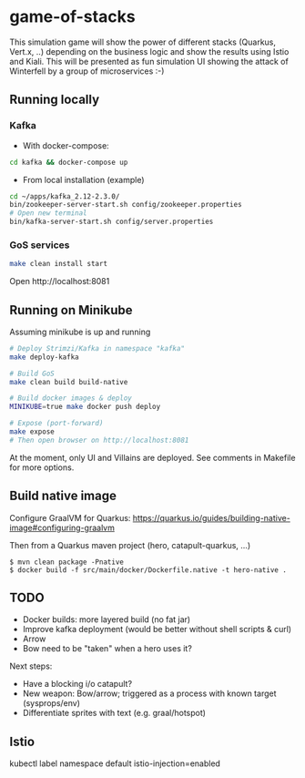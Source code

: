 # game-of-stacks
This simulation game will show the power of different stacks (Quarkus, Vert.x, ..) depending on the business logic and show the results using Istio and Kiali. This will be presented as fun simulation UI showing the attack of Winterfell by a group of microservices :-) 

## Running locally

### Kafka

- With docker-compose:

```bash
cd kafka && docker-compose up
```

- From local installation (example)

```bash
cd ~/apps/kafka_2.12-2.3.0/
bin/zookeeper-server-start.sh config/zookeeper.properties
# Open new terminal
bin/kafka-server-start.sh config/server.properties 
```

### GoS services

```bash
make clean install start
```

Open http://localhost:8081

## Running on Minikube

Assuming minikube is up and running

```bash
# Deploy Strimzi/Kafka in namespace "kafka"
make deploy-kafka

# Build GoS
make clean build build-native

# Build docker images & deploy
MINIKUBE=true make docker push deploy

# Expose (port-forward)
make expose
# Then open browser on http://localhost:8081
```

At the moment, only UI and Villains are deployed. See comments in Makefile for more options.

## Build native image

Configure GraalVM for Quarkus:
https://quarkus.io/guides/building-native-image#configuring-graalvm

Then from a Quarkus maven project (hero, catapult-quarkus, ...)
```
$ mvn clean package -Pnative
$ docker build -f src/main/docker/Dockerfile.native -t hero-native .     
```


## TODO

- Docker builds: more layered build (no fat jar)
- Improve kafka deployment (would be better without shell scripts & curl)
- Arrow
- Bow need to be "taken" when a hero uses it?

Next steps:
- Have a blocking i/o catapult?
- New weapon: Bow/arrow; triggered as a process with known target (sysprops/env)
- Differentiate sprites with text (e.g. graal/hotspot)

## Istio

kubectl label namespace default istio-injection=enabled

